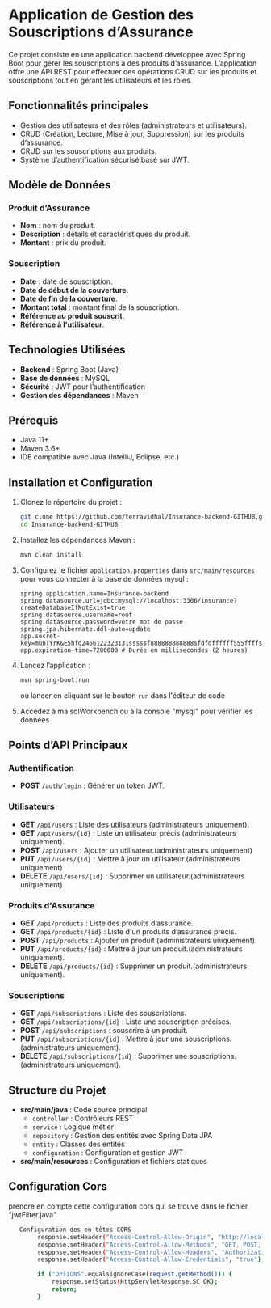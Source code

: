 # Application de Gestion des Souscriptions d’Assurance

Ce projet consiste en une application backend développée avec Spring Boot pour gérer les souscriptions à des produits d’assurance. L’application offre une API REST pour effectuer des opérations CRUD sur les produits et souscriptions tout en gérant les utilisateurs et les rôles.

## Fonctionnalités principales

- Gestion des utilisateurs et des rôles (administrateurs et utilisateurs).
- CRUD (Création, Lecture, Mise à jour, Suppression) sur les produits d’assurance.
- CRUD sur les souscriptions aux produits.
- Système d’authentification sécurisé basé sur JWT.

## Modèle de Données

### Produit d’Assurance
- **Nom** : nom du produit.
- **Description** : détails et caractéristiques du produit.
- **Montant** : prix du produit.

### Souscription
- **Date** : date de souscription.
- **Date de début de la couverture**.
- **Date de fin de la couverture**.
- **Montant total** : montant final de la souscription.
- **Référence au produit souscrit**.
- **Référence à l'utilisateur**.

## Technologies Utilisées

- **Backend** : Spring Boot (Java)
- **Base de données** : MySQL
- **Sécurité** : JWT pour l’authentification
- **Gestion des dépendances** : Maven

## Prérequis

- Java 11+
- Maven 3.6+
- IDE compatible avec Java (IntelliJ, Eclipse, etc.)

## Installation et Configuration

1. Clonez le répertoire du projet :
   ```bash
   git clone https://github.com/terravidhal/Insurance-backend-GITHUB.git
   cd Insurance-backend-GITHUB
   ```

2. Installez les dépendances Maven :
   ```bash
   mvn clean install
   ```

3. Configurez le fichier `application.properties` dans `src/main/resources` pour vous connecter à la base de données mysql :
   ```properties
   spring.application.name=Insurance-backend
   spring.datasource.url=jdbc:mysql://localhost:3306/insurance?createDatabaseIfNotExist=true
   spring.datasource.username=root
   spring.datasource.password=votre mot de passe
   spring.jpa.hibernate.ddl-auto=update
   app.secret-key=munTYrK&E5hfd2466122323131sssssf888888888888sfdfdffffff555ffffsfs 
   app.expiration-time=7200000 # Durée en millisecondes (2 heures)
   ```

4. Lancez l’application :
   ```bash
   mvn spring-boot:run
   ```
   ou lancer en cliquant sur le bouton `run` dans l'éditeur de code

5. Accédez à ma sqlWorkbench ou à la console "mysql" pour vérifier les données 

## Points d’API Principaux

### Authentification
- **POST** `/auth/login` : Générer un token JWT.

### Utilisateurs
- **GET** `/api/users` : Liste des utilisateurs (administrateurs uniquement).
- **GET** `/api/users/{id}` : Liste un utilisateur précis (administrateurs uniquement).
- **POST** `/api/users` : Ajouter un utilisateur.(administrateurs uniquement)
- **PUT** `/api/users/{id}` : Mettre à jour un utilisateur.(administrateurs uniquement)
- **DELETE** `/api/users/{id}` : Supprimer un utilisateur.(administrateurs uniquement)

### Produits d'Assurance
- **GET** `/api/products` : Liste des produits d’assurance.
- **GET** `/api/products/{id}` : Liste d'un produits d’assurance précis.
- **POST** `/api/products` : Ajouter un produit (administrateurs uniquement).
- **PUT** `/api/products/{id}` : Mettre à jour un produit.(administrateurs uniquement).
- **DELETE** `/api/products/{id}` : Supprimer un produit.(administrateurs uniquement).

### Souscriptions
- **GET** `/api/subscriptions` : Liste des souscriptions.
- **GET** `/api/subscriptions/{id}` : Liste une souscription précises.
- **POST** `/api/subscriptions` : souscrire à un produit.
- **PUT** `/api/subscriptions/{id}` : Mettre à jour une souscriptions.(administrateurs uniquement).
- **DELETE** `/api/subscriptions/{id}` : Supprimer une souscriptions.(administrateurs uniquement).

## Structure du Projet

- **src/main/java** : Code source principal
  - `controller` : Contrôleurs REST
  - `service` : Logique métier
  - `repository` : Gestion des entités avec Spring Data JPA
  - `entity` : Classes des entités
  - `configuration` : Configuration et gestion JWT
- **src/main/resources** : Configuration et fichiers statiques


## Configuration Cors
prendre en compte cette configuration cors qui
se trouve dans le fichier "jwtFilter.java"

```bash
   Configuration des en-têtes CORS
        response.setHeader("Access-Control-Allow-Origin", "http://localhost:5173");
        response.setHeader("Access-Control-Allow-Methods", "GET, POST, PUT, DELETE, OPTIONS");
        response.setHeader("Access-Control-Allow-Headers", "Authorization, Content-Type");
        response.setHeader("Access-Control-Allow-Credentials", "true");

        if ("OPTIONS".equalsIgnoreCase(request.getMethod())) {
            response.setStatus(HttpServletResponse.SC_OK);
            return;
        }
   ```
 




